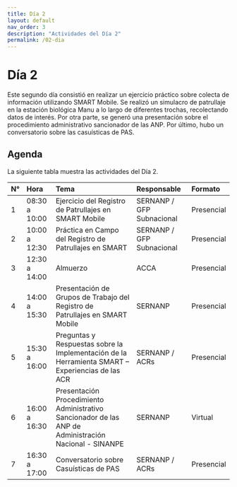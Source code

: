 ```yaml
---
title: Día 2
layout: default
nav_order: 3
description: "Actividades del Día 2"
permalink: /02-dia
---
```


# Día 2
Este segundo día consistió en realizar un ejercicio práctico sobre colecta de información utilizando SMART Mobile. Se realizó un simulacro de patrullaje en la estación biológica Manu a lo largo de diferentes trochas, recolectando datos de interés. Por otra parte, se generó una presentación sobre el procedimiento administrativo sancionador de las ANP. Por último, hubo un conversatorio sobre las casuísticas de PAS.

## Agenda
La siguiente tabla muestra las actividades del Día 2.

| N°  | Hora          | Tema                                                                                                  | Responsable                 | Formato    |
|:----|:--------------|:------------------------------------------------------------------------------------------------------|:----------------------------|:-----------|
| 1   | 08:30 a 10:00 | Ejercicio del Registro de Patrullajes en SMART Mobile                                                 | SERNANP / GFP Subnacional   | Presencial |
| 2   | 10:00 a 12:30 | Práctica en Campo del Registro de Patrullajes en SMART                                                | SERNANP / GFP Subnacional   | Presencial |
| 3   | 12:30 a 14:00 | Almuerzo                                                                                              | ACCA                        | Presencial |
| 4   | 14:00 a 15:30 | Presentación de Grupos de Trabajo del Registro de Patrullajes en SMART Mobile                         | SERNANP                     | Presencial |
| 5   | 15:30 a 16:00 | Preguntas y Respuestas sobre la Implementación de la Herramienta SMART – Experiencias de las ACR      | SERNANP / ACRs              | Presencial |
| 6   | 16:00 a 16:30 | Presentación Procedimiento Administrativo Sancionador de las ANP de Administración Nacional - SINANPE | SERNANP                     | Virtual    |
| 7   | 16:30 a 17:00 | Conversatorio sobre Casuísticas de PAS                                                                | SERNANP / ACRs              | Presencial |